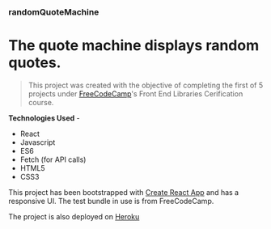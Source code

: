 ### randomQuoteMachine

# The quote machine displays random quotes.

> This project was created with the objective of completing the first of 5 projects under [FreeCodeCamp](https://www.freecodecamp.org/)'s Front End Libraries Cerification course.

**Technologies Used** -
- React
- Javascript
- ES6
- Fetch (for API calls)
- HTML5
- CSS3

This project has been bootstrapped with [Create React App](https://github.com/facebookincubator/create-react-app) and has a responsive UI. The test bundle in use is from FreeCodeCamp.

The project is also deployed on [Heroku](https://randomquotesnikhilpr23.herokuapp.com/)

